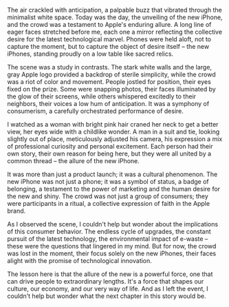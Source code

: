 The air crackled with anticipation, a palpable buzz that vibrated through the minimalist white space. Today was the day, the unveiling of the new iPhone, and the crowd was a testament to Apple's enduring allure. A long line of eager faces stretched before me, each one a mirror reflecting the collective desire for the latest technological marvel. Phones were held aloft, not to capture the moment, but to capture the object of desire itself – the new iPhones, standing proudly on a low table like sacred relics.

The scene was a study in contrasts. The stark white walls and the large, gray Apple logo provided a backdrop of sterile simplicity, while the crowd was a riot of color and movement. People jostled for position, their eyes fixed on the prize. Some were snapping photos, their faces illuminated by the glow of their screens, while others whispered excitedly to their neighbors, their voices a low hum of anticipation. It was a symphony of consumerism, a carefully orchestrated performance of desire.

I watched as a woman with bright pink hair craned her neck to get a better view, her eyes wide with a childlike wonder. A man in a suit and tie, looking slightly out of place, meticulously adjusted his camera, his expression a mix of professional curiosity and personal excitement. Each person had their own story, their own reason for being here, but they were all united by a common thread – the allure of the new iPhone.

It was more than just a product launch; it was a cultural phenomenon. The new iPhone was not just a phone; it was a symbol of status, a badge of belonging, a testament to the power of marketing and the human desire for the new and shiny. The crowd was not just a group of consumers; they were participants in a ritual, a collective expression of faith in the Apple brand.

As I observed the scene, I couldn't help but wonder about the implications of this consumer behavior. The endless cycle of upgrades, the constant pursuit of the latest technology, the environmental impact of e-waste – these were the questions that lingered in my mind. But for now, the crowd was lost in the moment, their focus solely on the new iPhones, their faces alight with the promise of technological innovation.

The lesson here is that the allure of the new is a powerful force, one that can drive people to extraordinary lengths. It's a force that shapes our culture, our economy, and our very way of life. And as I left the event, I couldn't help but wonder what the next chapter in this story would be.

